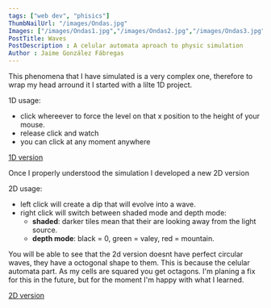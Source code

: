 ```yaml
---
tags: ["web dev", "phisics"]
ThumbNailUrl: "/images/Ondas.jpg"
Images: ["/images/Ondas1.jpg","/images/Ondas2.jpg","/images/Ondas3.jpg"]
PostTitle: Waves
PostDescription : A celular automata aproach to physic simulation
Author : Jaime González Fábregas
---
```


This phenomena that I have simulated is a very complex one, therefore to wrap my head arround it I started with a lilte 1D project.

1D usage:
- click whereever to force the level on that x position to the height of your mouse. 
- release click and watch
- you can click at any moment anywhere

[1D version](https://dirigity.github.io/htmlProyects/ondas/1d.html)

Once I properly understood the simulation I developed a new 2D version

2D usage:
- left click will create a dip that will evolve into a wave.
- right click will switch between shaded mode and depth mode:
    - **shaded**: darker tiles mean that their are looking away from the light source.
    - **depth mode**: black = 0, green = valey, red = mountain.  

You will be able to see that the 2d version doesnt have perfect circular waves, they have a octogonal shape to them. This is because the celular automata part. As my cells are squared you get octagons. I'm planing a fix for this in the future, but for the moment I'm happy with what I learned.

[2D version](https://dirigity.github.io/htmlProyects/ondas/2d2d.html)